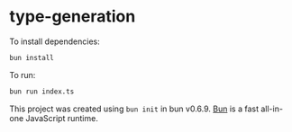 # type-generation

To install dependencies:

```bash
bun install
```

To run:

```bash
bun run index.ts
```

This project was created using `bun init` in bun v0.6.9. [Bun](https://bun.sh) is a fast all-in-one JavaScript runtime.
